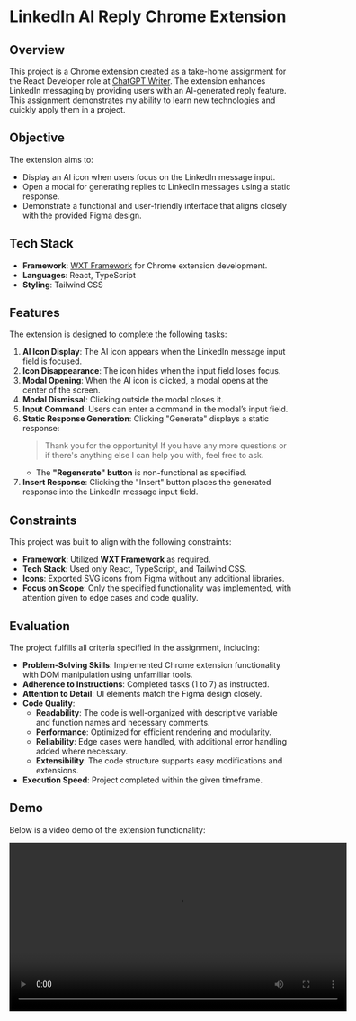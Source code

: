 # LinkedIn AI Reply Chrome Extension

## Overview

This project is a Chrome extension created as a take-home assignment for the React Developer role at [ChatGPT Writer](https://chatgptwriter.ai). The extension enhances LinkedIn messaging by providing users with an AI-generated reply feature. This assignment demonstrates my ability to learn new technologies and quickly apply them in a project.

## Objective

The extension aims to:

- Display an AI icon when users focus on the LinkedIn message input.
- Open a modal for generating replies to LinkedIn messages using a static response.
- Demonstrate a functional and user-friendly interface that aligns closely with the provided Figma design.

## Tech Stack

- **Framework**: [WXT Framework](https://wxt.dev/) for Chrome extension development.
- **Languages**: React, TypeScript
- **Styling**: Tailwind CSS

## Features

The extension is designed to complete the following tasks:

1. **AI Icon Display**: The AI icon appears when the LinkedIn message input field is focused.
2. **Icon Disappearance**: The icon hides when the input field loses focus.
3. **Modal Opening**: When the AI icon is clicked, a modal opens at the center of the screen.
4. **Modal Dismissal**: Clicking outside the modal closes it.
5. **Input Command**: Users can enter a command in the modal’s input field.
6. **Static Response Generation**: Clicking "Generate" displays a static response:
   > Thank you for the opportunity! If you have any more questions or if there's anything else I can help you with, feel free to ask.
   - The **"Regenerate" button** is non-functional as specified.
7. **Insert Response**: Clicking the "Insert" button places the generated response into the LinkedIn message input field.

## Constraints

This project was built to align with the following constraints:

- **Framework**: Utilized **WXT Framework** as required.
- **Tech Stack**: Used only React, TypeScript, and Tailwind CSS.
- **Icons**: Exported SVG icons from Figma without any additional libraries.
- **Focus on Scope**: Only the specified functionality was implemented, with attention given to edge cases and code quality.

## Evaluation

The project fulfills all criteria specified in the assignment, including:

- **Problem-Solving Skills**: Implemented Chrome extension functionality with DOM manipulation using unfamiliar tools.
- **Adherence to Instructions**: Completed tasks (1 to 7) as instructed.
- **Attention to Detail**: UI elements match the Figma design closely.
- **Code Quality**:
  - **Readability**: The code is well-organized with descriptive variable and function names and necessary comments.
  - **Performance**: Optimized for efficient rendering and modularity.
  - **Reliability**: Edge cases were handled, with additional error handling added where necessary.
  - **Extensibility**: The code structure supports easy modifications and extensions.
- **Execution Speed**: Project completed within the given timeframe.

## Demo

Below is a video demo of the extension functionality:

<video controls src="https://youtu.be/UxAei1o5vrI" width="600" />

https://github.com/user-attachments/assets/2f275a30-176e-4ade-b06c-3471e773edcb


